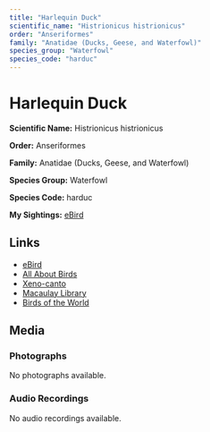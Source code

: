 ```yaml
---
title: "Harlequin Duck"
scientific_name: "Histrionicus histrionicus"
order: "Anseriformes"
family: "Anatidae (Ducks, Geese, and Waterfowl)"
species_group: "Waterfowl"
species_code: "harduc"
---
```


# Harlequin Duck

**Scientific Name:** Histrionicus histrionicus

**Order:** Anseriformes

**Family:** Anatidae (Ducks, Geese, and Waterfowl)

**Species Group:** Waterfowl

**Species Code:** harduc

**My Sightings:** [eBird](https://ebird.org/lifelist?r=world&time=life&spp=harduc)

## Links
* [eBird](https://ebird.org/species/harduc) 
* [All About Birds](https://www.allaboutbirds.org/guide/harduc) 
* [Xeno-canto](https://www.xeno-canto.org/species/harduc) 
* [Macaulay Library](https://search.macaulaylibrary.org/catalog?taxonCode=harduc&sort=rating_rank_desc)
* [Birds of the World](https://birdsoftheworld.org/bow/species/harduc)

## Media
### Photographs
No photographs available.

### Audio Recordings
No audio recordings available.
